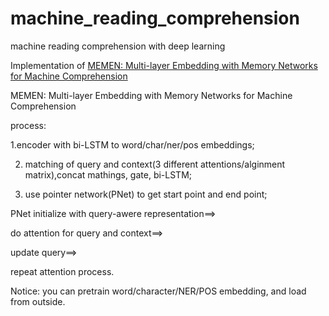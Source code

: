 # machine_reading_comprehension
machine reading comprehension with deep learning

Implementation of <a href='https://arxiv.org/pdf/1707.09098.pdf'>MEMEN: Multi-layer Embedding with Memory Networks for Machine Comprehension</a>


MEMEN: Multi-layer Embedding with Memory Networks for Machine Comprehension 

process: 

1.encoder with bi-LSTM to word/char/ner/pos embeddings; 

2. matching of query and context(3 different attentions/alginment matrix),concat mathings, gate, bi-LSTM; 

3. use pointer network(PNet) to get start point and end point; 

PNet initialize with query-awere representation==>

do attention for query and context==>

update query==> 

repeat attention process. 

Notice: you can pretrain word/character/NER/POS embedding, and load from outside.



